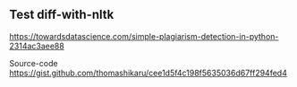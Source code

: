 ## Test diff-with-nltk

https://towardsdatascience.com/simple-plagiarism-detection-in-python-2314ac3aee88

Source-code
https://gist.github.com/thomashikaru/cee1d5f4c198f5635036d67ff294fed4
